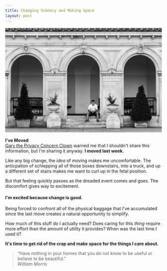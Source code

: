 ```yaml
---
title: Changing Scenery and Making Space
layout: post
---
```


![](/public/37325638670_c4b908aa4f_o.jpg "here's an image of me with no stuff")

**I’ve Moved**  
[Gary the Privacy Concern Clown](https://twitter.com/hotdogsladies/status/857837608046436354?lang=en) warned me that I shouldn't share this information, but I'm sharing it anyway. **I moved last week.**  
  
Like any big change, the *idea* of moving makes me uncomfortable. The anticpation of schlepping all of those boxes downstairs, into a truck, and up a different set of stairs makes me want to curl up in the fetal position.  
  
But that feeling quickly passes as the dreaded event comes and goes. The discomfort gives way to excitement.  
#### I'm excited because change is good.
 
Being forced to confront all of the physical baggage that I've accumulated since the last move creates a natural opportunity to simplify.  
  
How much of this stuff do I actually need? Does caring for this *thing* require more effort than the amount of utility it provides? When was the last time I used it?  
  
**It's time to get rid of the crap and make space for the things I care about.**  
  
> “Have nothing in your homes that you do not know to be useful or believe to be beautiful.”  
> *William Morris*